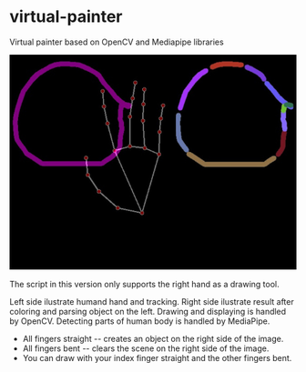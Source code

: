 # virtual-painter
Virtual painter based on OpenCV and Mediapipe libraries

![sample effect of the virtual painter](/captured72.jpg)

The script in this version only supports the right hand as a drawing tool.

Left side ilustrate humand hand and tracking. Right side ilustrate result after coloring and parsing object on the left. Drawing and displaying is handled by OpenCV. Detecting parts of human body is handled by MediaPipe.

- All fingers straight -- creates an object on the right side of the image. 
- All fingers bent -- clears the scene on the right side of the image.
- You can draw with your index finger straight and the other fingers bent.
